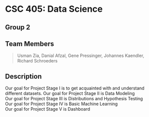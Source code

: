 # CSC 405: Data Science

## Group 2

## Team Members
> Usman Zia,
> Danial Afzal,
> Gene Pressinger,
> Johannes Kaendler,
> Richard Schroeders



## Description

Our goal for Project Stage I is to get acquainted with and understand different datasets. 
Our goal for Project Stage II is Data Modeling  
Our goal for Project Stage III is Distributions and Hypothesis Testing  
Our goal for Project Stage IV is Basic Machine Learning  
Our goal for Project Stage V is Dashboard  

